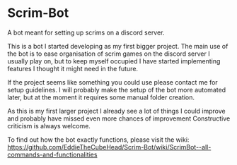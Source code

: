 # Scrim-Bot
A bot meant for setting up scrims on a discord server.

This is a bot I started developing as my first bigger project. The main use of the bot is to ease organisation of scrim games on
the discord server I usually play on, but to keep myself occupied I have started implementing features I thought it might need in
the future.

If the project seems like something you could use please contact me for setup guidelines. I will probably make the setup of the bot more
automated later, but at the moment it requires some manual folder creation.

As this is my first larger project I already see a lot of things I could improve and probably have missed even more chances of improvement
Constructive criticism is always welcome.

To find out how the bot exactly functions, please visit the wiki:
https://github.com/EddieTheCubeHead/Scrim-Bot/wiki/ScrimBot--all-commands-and-functionalities
